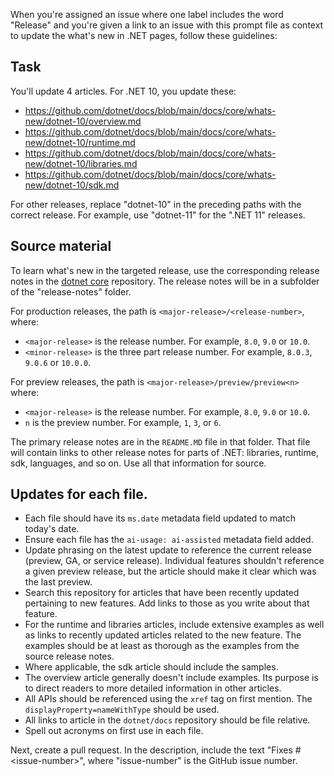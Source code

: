 When you're assigned an issue where one label includes the word "Release" and you're given a link to an issue with this prompt file as context to update the what's new in .NET pages, follow these guidelines:

## Task

You'll update 4 articles. For .NET 10, you update these:

- https://github.com/dotnet/docs/blob/main/docs/core/whats-new/dotnet-10/overview.md
- https://github.com/dotnet/docs/blob/main/docs/core/whats-new/dotnet-10/runtime.md
- https://github.com/dotnet/docs/blob/main/docs/core/whats-new/dotnet-10/libraries.md
- https://github.com/dotnet/docs/blob/main/docs/core/whats-new/dotnet-10/sdk.md

For other releases, replace "dotnet-10" in the preceding paths with the correct release. For example, use "dotnet-11" for the ".NET 11" releases.

## Source material

To learn what's new in the targeted release, use the corresponding release notes in the [dotnet core](https://github.com/dotnet/core) repository. The release notes will be in a subfolder of the "release-notes" folder.

For production releases, the path is `<major-release>/<release-number>`, where:

- `<major-release>` is the release number. For example, `8.0`, `9.0` or `10.0`.
- `<minor-release>` is the three part release number. For example, `8.0.3`, `9.0.6` or `10.0.0`.

For preview releases, the path is `<major-release>/preview/preview<n>` where:

- `<major-release>` is the release number. For example, `8.0`, `9.0` or `10.0`.
- `n` is the preview number. For example, `1`, `3`, or `6`.

The primary release notes are in the `README.MD` file in that folder.  That file will contain links to other release notes for parts of .NET: libraries, runtime, sdk, languages, and so on. Use all that information for source.

## Updates for each file.

- Each file should have its `ms.date` metadata field updated to match today's date.
- Ensure each file has the `ai-usage: ai-assisted` metadata field added.
- Update phrasing on the latest update to reference the current release (preview, GA, or service release). Individual features shouldn't reference a given preview release, but the article should make it clear which was the last preview.
- Search this repository for articles that have been recently updated pertaining to new features. Add links to those as you write about that feature.
- For the runtime and libraries articles, include extensive examples as well as links to recently updated articles related to the new feature. The examples should be at least as thorough as the examples from the source release notes.
- Where applicable, the sdk article should include the samples.
- The overview article generally doesn't include examples. Its purpose is to direct readers to more detailed information in other articles.
- All APIs should be referenced using the `xref` tag on first mention. The `displayProperty=nameWithType` should be used.
- All links to article in the `dotnet/docs` repository should be file relative.
- Spell out acronyms on first use in each file.

Next, create a pull request. In the description, include the text "Fixes #\<issue-number>", where "issue-number" is the GitHub issue number.
